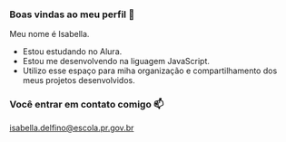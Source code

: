 ### Boas vindas ao meu perfil 💙

Meu nome é Isabella.
- Estou estudando no Alura.
- Estou me desenvolvendo na liguagem JavaScript.
- Utilizo esse espaço para miha organização e compartilhamento dos meus projetos desenvolvidos.


### Você entrar em contato comigo 📫

isabella.delfino@escola.pr.gov.br
